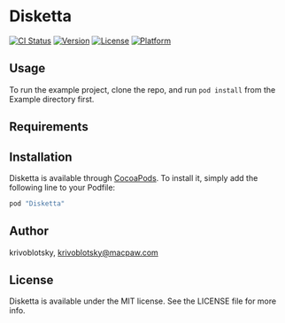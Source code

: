 # Disketta

[![CI Status](http://img.shields.io/travis/krivoblotsky/Disketta.svg?style=flat)](https://travis-ci.org/krivoblotsky/Disketta)
[![Version](https://img.shields.io/cocoapods/v/Disketta.svg?style=flat)](http://cocoapods.org/pods/Disketta)
[![License](https://img.shields.io/cocoapods/l/Disketta.svg?style=flat)](http://cocoapods.org/pods/Disketta)
[![Platform](https://img.shields.io/cocoapods/p/Disketta.svg?style=flat)](http://cocoapods.org/pods/Disketta)

## Usage

To run the example project, clone the repo, and run `pod install` from the Example directory first.

## Requirements

## Installation

Disketta is available through [CocoaPods](http://cocoapods.org). To install
it, simply add the following line to your Podfile:

```ruby
pod "Disketta"
```

## Author

krivoblotsky, krivoblotsky@macpaw.com

## License

Disketta is available under the MIT license. See the LICENSE file for more info.
